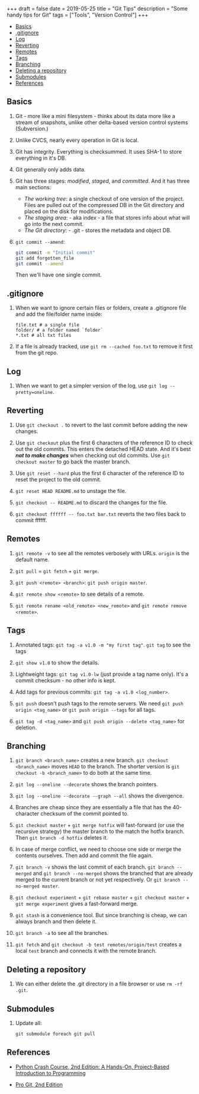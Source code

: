 +++
draft = false
date = 2019-05-25
title = "Git Tips"
description = "Some handy tips for Git"
tags = ["Tools", "Version Control"]
+++

* [Basics](#basics)
* [.gitignore](#gitignore)
* [Log](#log)
* [Reverting](#reverting)
* [Remotes](#remotes)
* [Tags](#tags)
* [Branching](#branching)
* [Deleting a repository](#deleting-a-repository)
* [Submodules](#submodules)
* [References](#references)

## Basics

1. Git - more like a mini filesystem - thinks about its data more like a stream of snapshots, unlike other delta-based version control systems (Subversion.)

2. Unlike CVCS, nearly every operation in Git is local.

3. Git has integrity. Everything is checksummed. It uses SHA-1 to store everything in it's DB.

4. Git generally only adds data.

5. Git has three stages: *modified*, *staged*, and *committed*. And it has three main sections:
    * *The working tree*: a single checkout of one version of the project. Files are pulled out of the compressed DB in the Git directory and placed on the disk for modifications.
    * *The staging area*: - aka index - a file that stores info about what will go into the next commit.
    * *The Git directory*: - .git - stores the metadata and object DB.

6. `git commit --amend`:

    ```bash
    git commit -m "Initial commit"
    git add forgotten_file
    git commit --amend
    ```

    Then we'll have one single commit.

## .gitignore

1. When we want to ignore certain files or folders, create a .gitignore file and add the file/folder name inside:

    ```text
    file.txt # a single file
    folder/ # a folder named `folder`
    *.txt # all txt files
    ```

2. If a file is already tracked, use `git rm --cached foo.txt` to remove it first from the git repo.

## Log

1. When we want to get a simpler version of the log, use `git log --pretty=oneline`.

## Reverting

1. Use `git checkout .` to revert to the last commit before adding the new changes.

2. Use `git checkout` plus the first 6 characters of the reference ID to check out the old commits. This enters the detached HEAD state. And it's best ***not to make changes*** when checking out old commits. Use `git checkout master` to go back the master branch.

3. Use `git reset --hard` plus the first 6 character of the reference ID to reset the project to the old commit.

4. `git reset HEAD README.md` to unstage the file.

5. `git checkout -- README.md` to discard the changes for the file.

6. `git checkout ffffff -- foo.txt bar.txt` reverts the two files back to commit ffffff.

## Remotes

1. `git remote -v` to see all the remotes verbosely with URLs. `origin` is the default name.

2. `git pull` = `git fetch` + `git merge`.

3. `git push <remote> <branch>`: `git push origin master`.

4. `git remote show <remote>` to see details of a remote.

5. `git remote rename <old_remote> <new_remote>` and `git remote remove <remote>`.

## Tags

1. Annotated tags: `git tag -a v1.0 -m "my first tag"`. `git tag` to see the tags

2. `git show v1.0` to show the details.

3. Lightweight tags: `git tag v1.0-lw` (just provide a tag name only). It's a commit checksum - no other info is kept.

4. Add tags for previous commits: `git tag -a v1.0 <log_number>`.

5. `git push` doesn't push tags to the remote servers. We need `git push origin <tag_name>` or `git push origin --tags` for all tags.

6. `git tag -d <tag_name>` and `git push origin --delete <tag_name>` for deletion.

## Branching

1. `git branch <branch_name>` creates a new branch. `git checkout <branch_name>` moves `HEAD` to the branch. The shorter version is `git checkout -b <branch_name>` to do both at the same time.

2. `git log --oneline --decorate` shows the branch pointers.

3. `git log --oneline --decorate --graph --all` shows the divergence.

4. Branches are cheap since they are essentially a file that has the 40-character checksum of the commit pointed to.

5. `git checkout master` + `git merge hotfix` will fast-forward (or use the recursive strategy) the master branch to the match the hotfix branch. Then `git branch -d hotfix` deletes it.

6. In case of merge conflict, we need to choose one side or merge the contents ourselves. Then add and commit the file again.

7. `git branch -v` shows the last commit of each branch. `git branch --merged` and `git branch --no-merged` shows the branched that are already merged to the current branch or not yet respectively. Or `git branch --no-merged master`.

8. `git checkout experiment` + `git rebase master` + `git checkout master` + `git merge experiment` gives a fast-forward merge.

9. `git stash` is a convenience tool. But since branching is cheap, we can always branch and then delete it.

10. `git branch -a` to see all the branches.

11. `git fetch` and `git checkout -b test remotes/origin/test` creates a local `test` branch and connects it with the remote branch.

## Deleting a repository

1. We can either delete the .git directory in a file browser or use `rm -rf .git`.

## Submodules

1. Update all:

    ```sh
    git submodule foreach git pull
    ```

## References

* [Python Crash Course, 2nd Edition: A Hands-On, Project-Based Introduction to Programming](https://www.amazon.com/Python-Crash-Course-2nd-Edition/dp/1593279280/ref=sr_1_1?keywords=python+crash+course&qid=1558808134&s=gateway&sr=8-1)

* [Pro Git, 2nd Edition](https://git-scm.com/book/en/v2)